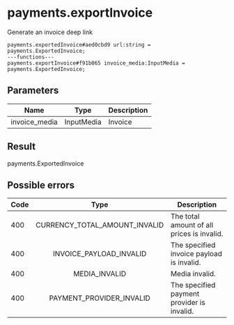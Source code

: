 # payments.exportInvoice
Generate an invoice deep link

```
payments.exportedInvoice#aed0cbd9 url:string = payments.ExportedInvoice;
---functions---
payments.exportInvoice#f91b065 invoice_media:InputMedia = payments.ExportedInvoice;
```

## Parameters
| Name | Type | Description |
| ---- | :----: | ----------- |
| invoice_media | InputMedia | Invoice |


## Result
payments.ExportedInvoice

## Possible errors
| Code | Type | Description |
| ---- | :----: | ----------- |
| 400 | CURRENCY_TOTAL_AMOUNT_INVALID | The total amount of all prices is invalid. |
| 400 | INVOICE_PAYLOAD_INVALID | The specified invoice payload is invalid. |
| 400 | MEDIA_INVALID | Media invalid. |
| 400 | PAYMENT_PROVIDER_INVALID | The specified payment provider is invalid. |

